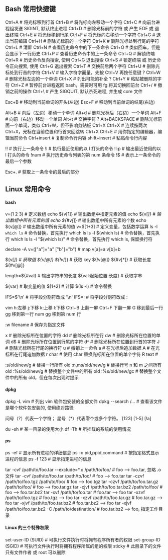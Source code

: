 
## Bash 常用快捷键

Ctrl+A             # 将光标移到行首
Ctrl+B             # 将光标向左移动一个字符
Ctrl+C             # 向前台进程组发送 SIGINT, 默认终止进程
Ctrl+D             # 删除光标前的字符 或 产生 EOF 或 退出终端
Ctrl+E             # 将光标移到行尾
Ctrl+F             # 将光标向右移动一个字符
Ctrl+G             # 退出当前编辑
Ctrl+H             # 删除光标前的一个字符
Ctrl+K             # 删除光标处到行尾的字符
Ctrl+L             # 清屏
Ctrl+N             # 查看历史命令中的下一条命令
Ctrl+O             # 类似回车，但是会显示下一行历史
Ctrl+P             # 查看历史命令中的上一条命令
Ctrl+Q             # 解锁终端
Ctrl+R             # 历史命令反向搜索, 使用 Ctrl+G 退出搜索
Ctrl+S             # 锁定终端 或 历史命令正向搜索, 使用 Ctrl+G 退出搜索
Ctrl+T             # 交换前后两个字符
Ctrl+U             # 删除光标处到行首的字符
Ctrl+V                          # 输入字符字面量，先按 Ctrl+V 再按任意键 ?
Ctrl+W             # 删除光标左边的一个单词
Ctrl+X                          # 列出可能的补全 ?
Ctrl+Y             # 粘贴被删除的字符
Ctrl+Z             # 暂停前台进程返回 bash，需要时可用 fg 将其切换回前台
Ctrl+/             # 撤销之前的操作
Ctrl+\             # 产生 SIGQUIT, 默认杀死进程, 并生成 core 文件

Esc+B              # 移动到当前单词的开头(左边)
Esc+F              # 移动到当前单词的结尾(右边)

Alt+B              # 向后（左边）移动一个单词
Alt+d              # 删除光标后（右边）一个单词
Alt+F              # 向前（右边）移动一个单词
Alt+t              # 交换字符 ?
Alt+BACKSPACE      # 删除光标前面一个单词，类似 Ctrl+W，但不影响剪贴板
Ctrl+X Ctrl+X      # 连续按两次 Ctrl+X，光标在当前位置和行首来回跳转
Ctrl+X Ctrl+E      # 用你指定的编辑器，编辑当前命令
Ctrl+insert        # 复制命令行内容
shift+insert       # 粘贴命令行内容

!!                 # 执行上一条命令
!l                 # 执行最近使用的以 l 打头的命令
!l:p               # 输出最近使用的以 l 打头的命令
!num               # 执行历史命令列表的第 num 条命令
!$                 # 表示上一条命令的最后一个参数

Esc+.              # 获取上一条命令的最后的部分

## Linux 常用命令
#### bash
v=(1 2 3)         # 定义数组
echo ${v[1]}      # 输出数组中指定元素的值
echo ${v[*]}      # 输出数组中所有元素的值
echo ${#v[*]}     # 输出数组中所有元素的个数
echo ${v[@]}      # 输出数组中所有元素的值
v=$[1+3]          # 定义变量，包括数学运算
ls -l `which ls`    # 命令替换，首先执行 which ls
ls -l $(which ls)   # 命令替换，首先执行 which ls
ls -l "$(which ls)" # 命令替换，首先执行 which ls, 保留换行符

declare -A v=(["a"]="a" ["b"]="b") # map
v[a]=a
v[b]=b

${v[*]}  # 获取值
${v[@]}
${!v[*]} # 获取 key
${!v[@]}
${#v[*]}  # 获取长度
${#v[@]}

length=${#val}    # 输出字符串的长度
${val:起始位置:长度} # 获取字串

${var}   # 取变量的值
$[1+2]   # 计算
$(ls -l) # 命令替换

IFS=$'\n' # 将字段分割符改成 '\n'
IFS=:     # 将字段分割符改成 :

vim
h:左移
j:下移
k:上移
l:下移
Ctrl+B 上翻一屏
Ctrl+F 下翻一屏
G      移到最后一行
gg     移到第一行
num gg 移到第 num 行

:w filename  # 保存为指定文件

x            # 删除光标所在位置的字符
dd           # 删除光标所在行
dw           # 删除光标所在位置的单词
d$           # 删除光标所在位置到行尾的字符
d^           # 删除光标所在位置到行首的字符
J            # 删除光标所在行尾的换行符
u            # 撤销上一命令
a            # 在光标后追加数据
A            # 在光标所在行尾追加数据
r char       # 使用 char 替换光标所在位置的单个字符
R text       #

:s/old/new/g    # 替换一行所有 old
:n,ms/old/new/g # 替换行号 n 和 m 之间所有 old
:%s/old/new/g   # 替换整个文件中的所有 old
:%s/old/new/gc  # 替换整个文件中的所有 old，但在每次出现时提示

#### dpkg
dpkg -L vim        # 列出 vim 软件包安装的全部文件
dpkg --search /... # 查看该文件是哪个软件包安装的, 使用绝对路径

问号（?）代表一个字符；
星号（*）代表零个或多个字符。
[123]
[1-5]
[!a]

du -sh # 某一目录的使用大小
df -Th # 所挂载的系统的使用情况

#### ps
ps -ef                  # 显示所有进程的详细信息
ps -o pid,ppid,command  # 按指定格式显示进程的信息
ps -f 123               # 显示指定进程的信息

tar -cvf  /path/to/foo.tar --exclude=\*.o /path/to/foo/ # foo         --> foo.tar, 忽略 .o 文件
tar -cvf  /path/to/foo.tar                /path/to/foo/ # foo         --> foo.tar
tar -czvf /path/to/foo.tgz                /path/to/foo/ # foo         --> foo.tgz
tar -czvf /path/to/foo.tar.gz             /path/to/foo/ # foo         --> foo.tar.gz
tar -cjvf /path/to/foo.tar.bz2            /path/to/foo/ # foo         --> foo.tar.bz2
tar -xvf  /path/to/foo.tar                              # foo.tar     --> foo
tar -xzvf /path/to/foo.tgz                              # foo.tgz     --> foo
tar -xzvf /path/to/foo.tar.gz                           # foo.tar.gz  --> foo
tar -xjvf /path/to/foo.tar.bz2                          # foo.tar.bz2 --> foo
tar -xjvf /path/to/foo.tar.bz2 -C /path/to/destination/ # foo.tar.bz2 --> foo, 指定工作目录

#### Linux 的三个特殊权限
set-user-ID  (SUID) # 可执行文件执行时将拥有程序所有者的权限
set-group-ID (SGID) # 可执行文件执行时将拥有程序所属的组的权限
sticky              # 此目录下的文件只有文件作者 或 root 可以删除

